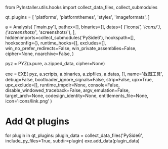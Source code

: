 from PyInstaller.utils.hooks import collect_data_files, collect_submodules

qt_plugins = [
    'platforms',
    'platformthemes',
    'styles',
    'imageformats',
]

a = Analysis(
    ['main.py'],
    pathex=[],
    binaries=[],
    datas=[
        ('icons/*', 'icons/'),
        ('screenshots/*', 'screenshots/'),
    ],
    hiddenimports=collect_submodules('PySide6'),
    hookspath=[],
    hooksconfig={},
    runtime_hooks=[],
    excludes=[],
    win_no_prefer_redirects=False,
    win_private_assemblies=False,
    cipher=None,
    noarchive=False,
)

pyz = PYZ(a.pure, a.zipped_data, cipher=None)

exe = EXE(
    pyz,
    a.scripts,
    a.binaries,
    a.zipfiles,
    a.datas,
    [],
    name='截图工具',
    debug=False,
    bootloader_ignore_signals=False,
    strip=False,
    upx=True,
    upx_exclude=[],
    runtime_tmpdir=None,
    console=False,
    disable_windowed_traceback=False,
    argv_emulation=False,
    target_arch=None,
    codesign_identity=None,
    entitlements_file=None,
    icon='icons/link.png'
)

# Add Qt plugins
for plugin in qt_plugins:
    plugin_data = collect_data_files('PySide6', include_py_files=True, subdir=plugin)
    exe.add_data(plugin_data)
